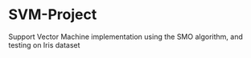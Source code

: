 # SVM-Project
Support Vector Machine implementation using the SMO algorithm, and testing on Iris dataset

